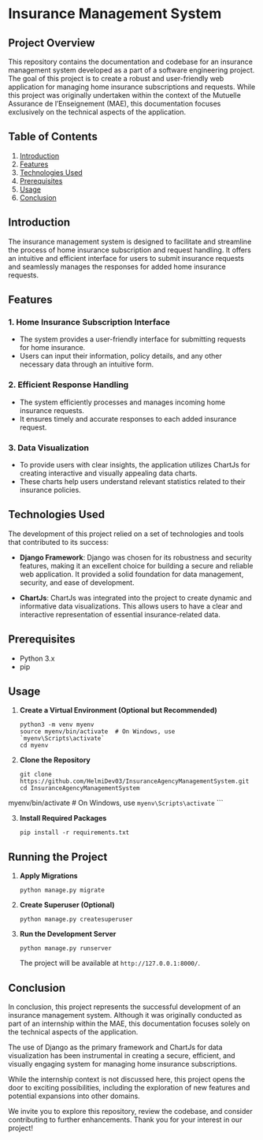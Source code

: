 # Insurance Management System

## Project Overview

This repository contains the documentation and codebase for an insurance management system developed as a part of a software engineering project. The goal of this project is to create a robust and user-friendly web application for managing home insurance subscriptions and requests. While this project was originally undertaken within the context of the Mutuelle Assurance de l’Enseignement (MAE), this documentation focuses exclusively on the technical aspects of the application.

## Table of Contents

1. [Introduction](#introduction)
2. [Features](#features)
3. [Technologies Used](#technologies-used)
4. [Prerequisites](#prerequisites)
5. [Usage](#usage)
6. [Conclusion](#conclusion)

## Introduction

The insurance management system is designed to facilitate and streamline the process of home insurance subscription and request handling. It offers an intuitive and efficient interface for users to submit insurance requests and seamlessly manages the responses for added home insurance requests.

## Features

### 1. Home Insurance Subscription Interface

- The system provides a user-friendly interface for submitting requests for home insurance.
- Users can input their information, policy details, and any other necessary data through an intuitive form.

### 2. Efficient Response Handling

- The system efficiently processes and manages incoming home insurance requests.
- It ensures timely and accurate responses to each added insurance request.

### 3. Data Visualization

- To provide users with clear insights, the application utilizes ChartJs for creating interactive and visually appealing data charts.
- These charts help users understand relevant statistics related to their insurance policies.

## Technologies Used

The development of this project relied on a set of technologies and tools that contributed to its success:

- **Django Framework**: Django was chosen for its robustness and security features, making it an excellent choice for building a secure and reliable web application. It provided a solid foundation for data management, security, and ease of development.

- **ChartJs**: ChartJs was integrated into the project to create dynamic and informative data visualizations. This allows users to have a clear and interactive representation of essential insurance-related data.
 ## Prerequisites

- Python 3.x
- pip
 ## Usage
 1. **Create a Virtual Environment (Optional but Recommended)**

    ```
    python3 -m venv myenv
    source myenv/bin/activate  # On Windows, use `myenv\Scripts\activate`
    cd myenv

2. **Clone the Repository**

    ```
    git clone https://github.com/HelmiDev03/InsuranceAgencyManagementSystem.git
    cd InsuranceAgencyManagementSystem
    ```

 myenv/bin/activate  # On Windows, use `myenv\Scripts\activate`
    ```

3. **Install Required Packages**

    ```
    pip install -r requirements.txt
    ```

## Running the Project

1. **Apply Migrations**

    ```
    python manage.py migrate
    ```

2. **Create Superuser (Optional)**

    ```
    python manage.py createsuperuser
    ```

3. **Run the Development Server**

    ```
    python manage.py runserver
    ```

    The project will be available at `http://127.0.0.1:8000/`.

## Conclusion

In conclusion, this project represents the successful development of an insurance management system. Although it was originally conducted as part of an internship within the MAE, this documentation focuses solely on the technical aspects of the application.

The use of Django as the primary framework and ChartJs for data visualization has been instrumental in creating a secure, efficient, and visually engaging system for managing home insurance subscriptions.

While the internship context is not discussed here, this project opens the door to exciting possibilities, including the exploration of new features and potential expansions into other domains.

We invite you to explore this repository, review the codebase, and consider contributing to further enhancements. Thank you for your interest in our project!

